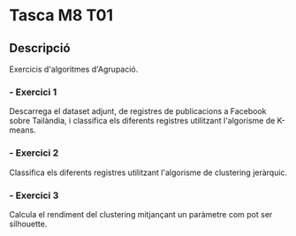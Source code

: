 # Tasca M8 T01

## Descripció
Exercicis d'algoritmes d'Agrupació.

### - Exercici 1
Descarrega el dataset adjunt, de registres de publicacions a Facebook sobre Tailàndia, i classifica els diferents registres utilitzant l'algorisme de K-means.

### - Exercici 2
Classifica els diferents registres utilitzant l'algorisme de clustering jeràrquic.

### - Exercici 3
Calcula el rendiment del clustering mitjançant un paràmetre com pot ser silhouette.